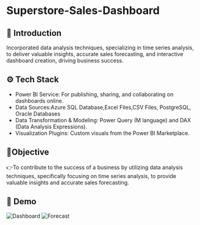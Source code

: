 # Superstore-Sales-Dashboard

## <a name="introduction">🤖 Introduction</a>

Incorporated data analysis techniques, specializing in time series analysis, to deliver valuable insights, accurate sales forecasting, and interactive dashboard creation, driving business success.   


## <a name="tech-stack">⚙️ Tech Stack</a>

- Power BI Service: For publishing, sharing, and collaborating on dashboards online.
- Data Sources:Azure SQL Database,Excel Files,CSV Files, PostgreSQL, Oracle Databases
- Data Transformation & Modeling: Power Query (M language) and DAX (Data Analysis Expressions).
- Visualization Plugins: Custom visuals from the Power BI Marketplace.


## <a name="features">🔋Objective</a>

👉To contribute to the success of a business by utilizing data analysis techniques, specifically focusing on time series analysis, to provide valuable insights and accurate sales forecasting.   

## <a name="tech-stack">🎥 Demo</a>

 ![Dashboard](https://github.com/user-attachments/assets/6a9c3caa-c341-4a57-9294-b4c1c22b18f5)
![Forecast](https://github.com/user-attachments/assets/e1150ae9-3599-494a-a055-3a5f1927ba59)


